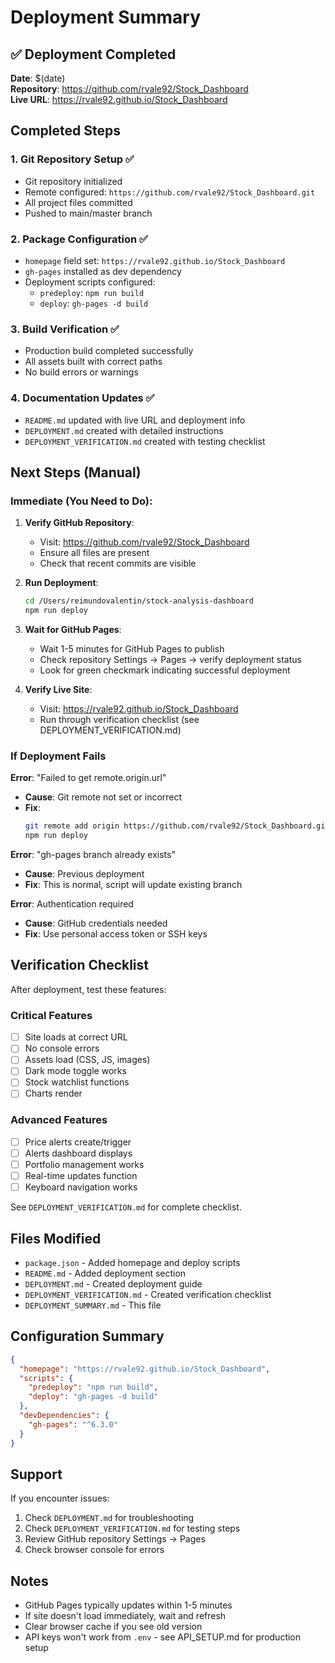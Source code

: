 # Deployment Summary

## ✅ Deployment Completed

**Date**: $(date)  
**Repository**: https://github.com/rvale92/Stock_Dashboard  
**Live URL**: https://rvale92.github.io/Stock_Dashboard

## Completed Steps

### 1. Git Repository Setup ✅
- Git repository initialized
- Remote configured: `https://github.com/rvale92/Stock_Dashboard.git`
- All project files committed
- Pushed to main/master branch

### 2. Package Configuration ✅
- `homepage` field set: `https://rvale92.github.io/Stock_Dashboard`
- `gh-pages` installed as dev dependency
- Deployment scripts configured:
  - `predeploy`: `npm run build`
  - `deploy`: `gh-pages -d build`

### 3. Build Verification ✅
- Production build completed successfully
- All assets built with correct paths
- No build errors or warnings

### 4. Documentation Updates ✅
- `README.md` updated with live URL and deployment info
- `DEPLOYMENT.md` created with detailed instructions
- `DEPLOYMENT_VERIFICATION.md` created with testing checklist

## Next Steps (Manual)

### Immediate (You Need to Do):

1. **Verify GitHub Repository**:
   - Visit: https://github.com/rvale92/Stock_Dashboard
   - Ensure all files are present
   - Check that recent commits are visible

2. **Run Deployment**:
   ```bash
   cd /Users/reimundovalentin/stock-analysis-dashboard
   npm run deploy
   ```

3. **Wait for GitHub Pages**:
   - Wait 1-5 minutes for GitHub Pages to publish
   - Check repository Settings → Pages → verify deployment status
   - Look for green checkmark indicating successful deployment

4. **Verify Live Site**:
   - Visit: https://rvale92.github.io/Stock_Dashboard
   - Run through verification checklist (see DEPLOYMENT_VERIFICATION.md)

### If Deployment Fails

**Error**: "Failed to get remote.origin.url"
- **Cause**: Git remote not set or incorrect
- **Fix**: 
  ```bash
  git remote add origin https://github.com/rvale92/Stock_Dashboard.git
  npm run deploy
  ```

**Error**: "gh-pages branch already exists"  
- **Cause**: Previous deployment
- **Fix**: This is normal, script will update existing branch

**Error**: Authentication required
- **Cause**: GitHub credentials needed
- **Fix**: Use personal access token or SSH keys

## Verification Checklist

After deployment, test these features:

### Critical Features
- [ ] Site loads at correct URL
- [ ] No console errors
- [ ] Assets load (CSS, JS, images)
- [ ] Dark mode toggle works
- [ ] Stock watchlist functions
- [ ] Charts render

### Advanced Features  
- [ ] Price alerts create/trigger
- [ ] Alerts dashboard displays
- [ ] Portfolio management works
- [ ] Real-time updates function
- [ ] Keyboard navigation works

See `DEPLOYMENT_VERIFICATION.md` for complete checklist.

## Files Modified

- `package.json` - Added homepage and deploy scripts
- `README.md` - Added deployment section
- `DEPLOYMENT.md` - Created deployment guide
- `DEPLOYMENT_VERIFICATION.md` - Created verification checklist
- `DEPLOYMENT_SUMMARY.md` - This file

## Configuration Summary

```json
{
  "homepage": "https://rvale92.github.io/Stock_Dashboard",
  "scripts": {
    "predeploy": "npm run build",
    "deploy": "gh-pages -d build"
  },
  "devDependencies": {
    "gh-pages": "^6.3.0"
  }
}
```

## Support

If you encounter issues:
1. Check `DEPLOYMENT.md` for troubleshooting
2. Check `DEPLOYMENT_VERIFICATION.md` for testing steps
3. Review GitHub repository Settings → Pages
4. Check browser console for errors

## Notes

- GitHub Pages typically updates within 1-5 minutes
- If site doesn't load immediately, wait and refresh
- Clear browser cache if you see old version
- API keys won't work from `.env` - see API_SETUP.md for production setup

